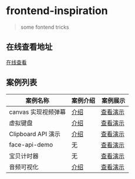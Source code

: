 ﻿# frontend-inspiration

> some fontend tricks

## 在线查看地址

[在线查看](https://chenkuan1110.github.io/frontend-inspiration/)

## 案例列表

| 案例名称            | 案例介绍                       | 案例展示                                                                               |
| ------------------- | ------------------------------ | -------------------------------------------------------------------------------------- |
| canvas 实现视频弹幕 | [介绍](./video-barrage/readme.md) | [查看演示](https://chenkuan1110.github.io/frontend-inspiration//video-barrage/index.html) |
| 虚拟键盘            | [介绍](./Keyboard/README.md)      | [查看演示](https://chenkuan1110.github.io/frontend-inspiration/Keyboard/index.html)       |
| Clipboard API 演示  | [介绍](./clipboardAPI/README.md)  | [查看演示](https://chenkuan1110.github.io/frontend-inspiration/clipboardAPI/index.html)  |
| face-api-demo       | 无                             | [查看演示](https://chenkuan1110.github.io/frontend-inspiration/face-api-demo/index.html)  |
| 宝贝计时器          | 无                             | [查看演示](https://chenkuan1110.github.io/frontend-inspiration/baby-countdown/index.html) |
| 音频可视化          | [介绍](./audio-visualization/README.md)                          |    [查看演示](https://chenkuan1110.github.io/frontend-inspiration/audio-visualization/index.html)                                                                                    |
